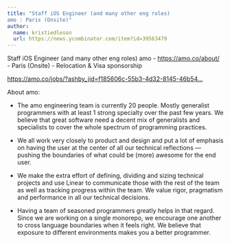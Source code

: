 ```yaml
---
title: "Staff iOS Engineer (and many other eng roles) 
amo : Paris (Onsite)"
author:
  name: kristiedleson
  url: https://news.ycombinator.com/item?id=39563479
---
```

Staff iOS Engineer (and many other eng roles) 
amo - <a href="https:&#x2F;&#x2F;amo.co&#x2F;about&#x2F;" rel="nofollow">https:&#x2F;&#x2F;amo.co&#x2F;about&#x2F;</a> - Paris (Onsite) - Relocation &amp; Visa sponsorship

<a href="https:&#x2F;&#x2F;amo.co&#x2F;jobs&#x2F;?ashby_jid=f185606c-55b3-4d32-8145-46b547ef4ec2" rel="nofollow">https:&#x2F;&#x2F;amo.co&#x2F;jobs&#x2F;?ashby_jid=f185606c-55b3-4d32-8145-46b54...</a>

About amo:

* The amo engineering team is currently 20 people. Mostly generalist programmers with at least 1 strong specialty over the past few years. We believe that great software need a decent mix of generalists and specialists to cover the whole spectrum of programming practices.

* We all work very closely to product and design and put a lot of emphasis on having the user at the center of all our technical reflections — pushing the boundaries of what could be (more) awesome for the end user.

* We make the extra effort of defining, dividing and sizing technical projects and use Linear to communicate those with the rest of the team as well as tracking progress within the team. We value rigor, pragmatism and performance in all our technical decisions.

* Having a team of seasoned programmers greatly helps in that regard. Since we are working on a single monorepo, we encourage one another to cross language boundaries when it feels right. We believe that exposure to different environments makes you a better programmer.
